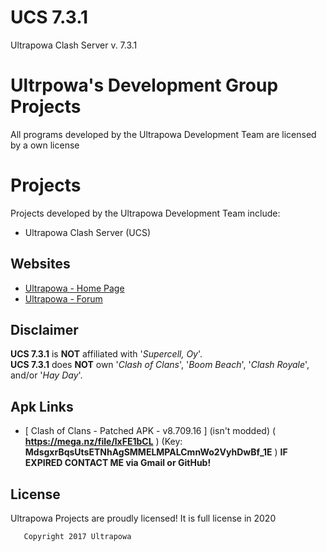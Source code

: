 #          UCS  7.3.1  
   Ultrapowa Clash Server v. 7.3.1


# Ultrpowa's Development Group Projects

All programs developed by the Ultrapowa Development Team are licensed by a own license

# Projects

Projects developed by the Ultrapowa Development Team include:  

* Ultrapowa Clash Server   (UCS) 

## Websites

* [Ultrapowa - Home Page](http://ultrapowa.com/)
* [Ultrapowa - Forum](http://ultrapowa.com/forum)

## Disclaimer
**UCS 7.3.1** is **NOT** affiliated with '_Supercell, Oy_'.  
**UCS 7.3.1** does **NOT** own '_Clash of Clans_', '_Boom Beach_', '_Clash Royale_', and/or '_Hay Day_'.

## Apk Links

* [ Clash of Clans - Patched APK - v8.709.16 ] (isn't modded) ( **https://mega.nz/file/lxFE1bCL** ) (Key: __MdsgxrBqsUtsETNhAgSMMELMPALCmnWo2VyhDwBf_1E__ )
**IF EXPIRED CONTACT ME via Gmail or GitHub!**

## License
Ultrapowa Projects are proudly licensed! It is full license in 2020

```
   Copyright 2017 Ultrapowa 
                            
